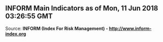 ## INFORM Main Indicators as of Mon, 11 Jun 2018 03:26:55 GMT

Source: **INFORM (Index For Risk Management) - http://www.inform-index.org**